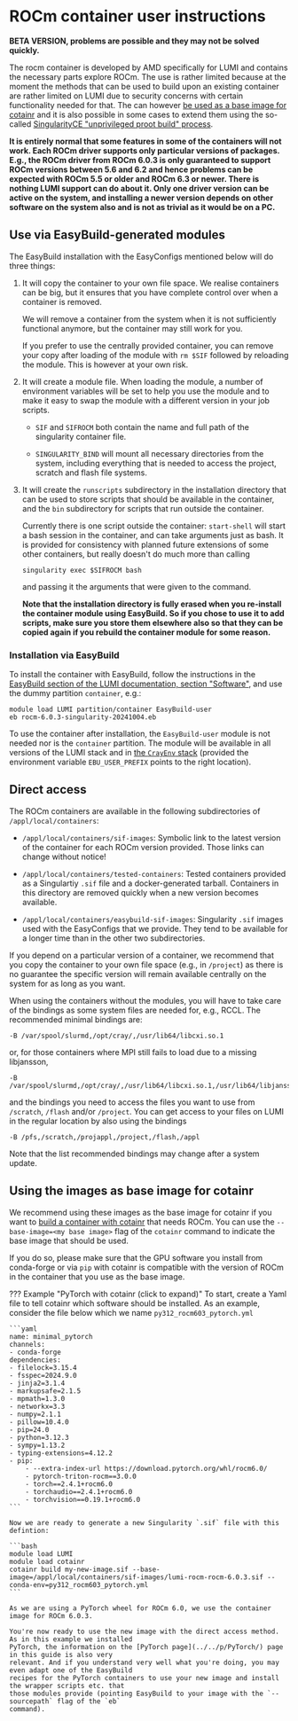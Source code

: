 # ROCm container user instructions

**BETA VERSION, problems are possible and they may not be solved quickly.**

The rocm container is developed by AMD specifically for LUMI and contains the
necessary parts explore ROCm. The use is rather limited because at the moment
the methods that can be used to build upon an existing container are rather
limited on LUMI due to security concerns with certain functionality needed for 
that. The can however
[be used as a base image for cotainr](index.md#using-the-images-as-base-image-for-cotainr)
and it is also possible in some cases to extend them using the so-called
[SingularityCE "unprivileged proot build" process](https://docs.sylabs.io/guides/3.11/user-guide/build_a_container.html#unprivilged-proot-builds).

**It is entirely normal that some features in some of the containers will not work.
Each ROCm driver supports only particular versions of packages. E.g., the ROCm 
driver from ROCm 6.0.3 is only guaranteed to support ROCm versions between 5.6 and 
6.2 and hence problems can be expected with ROCm 5.5 or older and ROCm 6.3 or newer.
There is nothing LUMI
support can do about it. Only one driver version can be active on the system,
and installing a newer version depends on other software on the system also and
is not as trivial as it would be on a PC.**

## Use via EasyBuild-generated modules

The EasyBuild installation with the EasyConfigs mentioned below will do three things:

1.  It will copy the container to your own file space. We realise containers can be
    big, but it ensures that you have complete control over when a container is
    removed.
    
    We will remove a container from the system when it is not sufficiently functional
    anymore, but the container may still work for you.

    If you prefer to use the centrally provided container, you can remove your copy 
    after loading of the module with `rm $SIF` followed by reloading the module. This
    is however at your own risk. 

2.  It will create a module file. 
    When loading the module, a number of environment variables will
    be set to help you use the module and to make it easy to swap the module with a
    different version in your job scripts.
    
    -   `SIF` and `SIFROCM` both contain the name and full path of the singularity
        container file.
        
    -   `SINGULARITY_BIND` will mount all necessary directories from the system,
        including everything that is needed to access the project, scratch and flash
        file systems.

3.  It will create the `runscripts` subdirectory in the installation directory that 
    can be used to store scripts that should be available in the container, and the
    `bin` subdirectory for scripts that run outside the container.

    Currently there is one script outside the container: `start-shell` will start a
    bash session in the container, and can take arguments just as bash. It is provided
    for consistency with planned future extensions of some other containers, but really
    doesn't do much more than calling

    ```
    singularity exec $SIFROCM bash
    ```

    and passing it the arguments that were given to the command.

    **Note that the installation directory is fully erased when you re-install the 
    container module using EasyBuild. So if you chose to use it to add scripts, make
    sure you store them elsewhere also so that they can be copied again if you 
    rebuild the container module for some reason.**


### Installation via EasyBuild

To install the container with EasyBuild, follow the instructions in the
[EasyBuild section of the LUMI documentation, section "Software"](https://docs.lumi-supercomputer.eu/software/installing/easybuild/),
and use the dummy partition `container`, e.g.:

```
module load LUMI partition/container EasyBuild-user
eb rocm-6.0.3-singularity-20241004.eb
```

To use the container after installation, the `EasyBuild-user` module is not needed nor
is the `container` partition. The module will be available in all versions of the LUMI stack
and in [the `CrayEnv` stack](https://docs.lumi-supercomputer.eu/runjobs/lumi_env/softwarestacks/#crayenv)
(provided the environment variable `EBU_USER_PREFIX` points to the right location).

## Direct access

The ROCm containers are available in the following subdirectories of `/appl/local/containers`:

-   `/appl/local/containers/sif-images`: Symbolic link to the latest version of the container
    for each ROCm version provided. Those links can change without notice!

-   `/appl/local/containers/tested-containers`: Tested containers provided as a Singulartiy `.sif` file
    and a docker-generated tarball. Containers in this directory are removed quickly when a new version
    becomes available.

-   `/appl/local/containers/easybuild-sif-images`: Singularity `.sif` images used with the EasyConfigs
    that we provide. They tend to be available for a longer time than in the other two subdirectories.

If you depend on a particular version of a container, we recommend that you copy the container to
your own file space (e.g., in `/project`) as there is no guarantee the specific version will remain
available centrally on the system for as long as you want.

When using the containers without the modules, you will have to take care of the bindings as some
system files are needed for, e.g., RCCL. The recommended minimal bindings are:

```
-B /var/spool/slurmd,/opt/cray/,/usr/lib64/libcxi.so.1
```

or, for those containers where MPI still fails to load due to a missing libjansson,

```
-B /var/spool/slurmd,/opt/cray/,/usr/lib64/libcxi.so.1,/usr/lib64/libjansson.so.4
```

and the bindings you need to access the files you want to use from `/scratch`, `/flash` and/or `/project`.
You can get access to your files on LUMI in the regular location by also using the bindings

```
-B /pfs,/scratch,/projappl,/project,/flash,/appl
```

Note that the list recommended bindings may change after a system update.


## Using the images as base image for cotainr

We recommend using these images as the base image for cotainr if you want to 
[build a container with cotainr](https://lumi-supercomputer-docs-preview.rahtiapp.fi/origin/pytorch/software/containers/singularity/#building-containers-using-the-cotainr-tool) 
that needs ROCm. You can use the `--base-image=<my base image>` flag of the `cotainr` command
to indicate the base image that should be used.

If you do so, please make sure that the GPU software you install from conda-forge or via `pip` 
with cotainr is compatible with the version of ROCm in the container that you use as the base
image.

??? Example "PyTorch with cotainr (click to expand)"
    To start, create a Yaml file to tell cotainr which software should be installed.
    As an example, consider the file below which we name `py312_rocm603_pytorch.yml`  

    ```yaml
    name: minimal_pytorch
    channels:
    - conda-forge
    dependencies:
    - filelock=3.15.4
    - fsspec=2024.9.0
    - jinja2=3.1.4
    - markupsafe=2.1.5
    - mpmath=1.3.0
    - networkx=3.3
    - numpy=2.1.1
    - pillow=10.4.0
    - pip=24.0
    - python=3.12.3
    - sympy=1.13.2
    - typing-extensions=4.12.2
    - pip:
        - --extra-index-url https://download.pytorch.org/whl/rocm6.0/
        - pytorch-triton-rocm==3.0.0
        - torch==2.4.1+rocm6.0
        - torchaudio==2.4.1+rocm6.0
        - torchvision==0.19.1+rocm6.0
    ```

    Now we are ready to generate a new Singularity `.sif` file with this defintion:

    ```bash
    module load LUMI
    module load cotainr
    cotainr build my-new-image.sif --base-image=/appl/local/containers/sif-images/lumi-rocm-rocm-6.0.3.sif --conda-env=py312_rocm603_pytorch.yml
    ```

    As we are using a PyTorch wheel for ROCm 6.0, we use the container image for ROCm 6.0.3.

    You're now ready to use the new image with the direct access method. As in this example we installed
    PyTorch, the information on the [PyTorch page](../../p/PyTorch/) page in this guide is also very
    relevant. And if you understand very well what you're doing, you may even adapt one of the EasyBuild
    recipes for the PyTorch containers to use your new image and install the wrapper scripts etc. that 
    those modules provide (pointing EasyBuild to your image with the `--sourcepath` flag of the `eb` 
    command).

